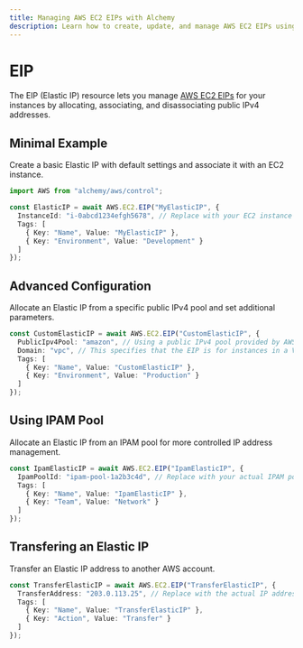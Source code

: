 ```yaml
---
title: Managing AWS EC2 EIPs with Alchemy
description: Learn how to create, update, and manage AWS EC2 EIPs using Alchemy Cloud Control.
---
```


# EIP

The EIP (Elastic IP) resource lets you manage [AWS EC2 EIPs](https://docs.aws.amazon.com/ec2/latest/userguide/) for your instances by allocating, associating, and disassociating public IPv4 addresses.

## Minimal Example

Create a basic Elastic IP with default settings and associate it with an EC2 instance.

```ts
import AWS from "alchemy/aws/control";

const ElasticIP = await AWS.EC2.EIP("MyElasticIP", {
  InstanceId: "i-0abcd1234efgh5678", // Replace with your EC2 instance ID
  Tags: [
    { Key: "Name", Value: "MyElasticIP" },
    { Key: "Environment", Value: "Development" }
  ]
});
```

## Advanced Configuration

Allocate an Elastic IP from a specific public IPv4 pool and set additional parameters.

```ts
const CustomElasticIP = await AWS.EC2.EIP("CustomElasticIP", {
  PublicIpv4Pool: "amazon", // Using a public IPv4 pool provided by AWS
  Domain: "vpc", // This specifies that the EIP is for instances in a VPC
  Tags: [
    { Key: "Name", Value: "CustomElasticIP" },
    { Key: "Environment", Value: "Production" }
  ]
});
```

## Using IPAM Pool

Allocate an Elastic IP from an IPAM pool for more controlled IP address management.

```ts
const IpamElasticIP = await AWS.EC2.EIP("IpamElasticIP", {
  IpamPoolId: "ipam-pool-1a2b3c4d", // Replace with your actual IPAM pool ID
  Tags: [
    { Key: "Name", Value: "IpamElasticIP" },
    { Key: "Team", Value: "Network" }
  ]
});
```

## Transfering an Elastic IP

Transfer an Elastic IP address to another AWS account.

```ts
const TransferElasticIP = await AWS.EC2.EIP("TransferElasticIP", {
  TransferAddress: "203.0.113.25", // Replace with the actual IP address to transfer
  Tags: [
    { Key: "Name", Value: "TransferElasticIP" },
    { Key: "Action", Value: "Transfer" }
  ]
});
```